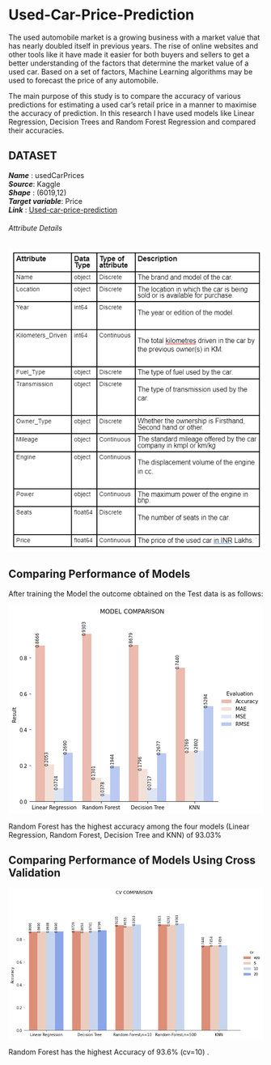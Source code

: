 # Used-Car-Price-Prediction

The used automobile market is a growing business with a market value that
has nearly doubled itself in previous years. The rise of online websites and other
tools like it have made it easier for both buyers and sellers to get a better
understanding of the factors that determine the market value of a used car.
Based on a set of factors, Machine Learning algorithms may be used to forecast
the price of any automobile.

The main purpose of this study is to compare the accuracy of various
predictions for estimating a used car’s retail price in a manner to maximise the
accuracy of prediction. In this research I have used models like Linear
Regression, Decision Trees and Random Forest Regression and compared their
accuracies.

## DATASET

***Name*** : usedCarPrices <br/>
***Source***: Kaggle <br/>
***Shape*** : (6019,12) <br/>
***Target variable***: Price <br/>
***Link*** : [Used-car-price-prediction](https://www.kaggle.com/datasets/gothamv/usedcarprices) <br/>

###### Attribute Details

![](Attributes_details.png)

## Comparing Performance of Models

After training the Model the outcome obtained on the Test data is as follows:

![](Output.png)

Random Forest has the highest accuracy among the four models (Linear Regression, Random Forest, Decision Tree and KNN) of 93.03%

## Comparing Performance of Models Using Cross Validation

![](CV_comparison.png)

Random Forest has the highest Accuracy of 93.6% (cv=10) .





